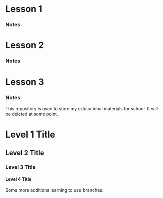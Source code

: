 # Lesson 1
### Notes
# Lesson 2
### Notes
# Lesson 3
### Notes

This repository is used to store my educational materials for school. It will be deleted at some point.

# Level 1 Title
## Level 2 Title
### Level 3 Title
#### Level 4 Title

Some more additions learning to use branches.
